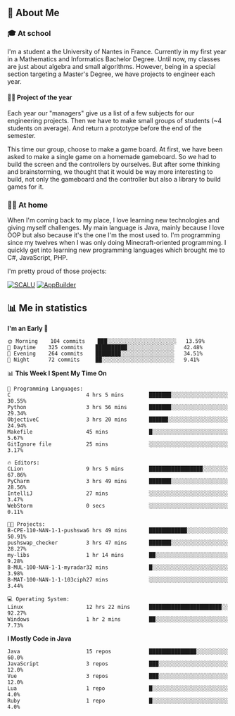 ## 👀 About Me

### 🎓 At school

I'm a student a the University of Nantes in France. Currently in my first year in a Mathematics and Informatics Bachelor Degree. Until now, my classes are just about algebra and small algorithms. However, being in a special section targeting a Master's Degree, we have projects to engineer each year. 

#### 🔧🔬 Project of the year

Each year our "managers" give us a list of a few subjects for our engineering projects. Then we have to make small groups of students (~4 students on average). And return a prototype before the end of the semester.

This time our group, choose to make a game board. At first, we have been asked to make a single game on a homemade gameboard. So we had to build the screen and the controllers by ourselves. 
But after some thinking and brainstorming, we thought that it would be way more interesting to build, not only the gameboard and the controller but also a library to build games for it.

### 👨‍💻 At home

When I'm coming back to my place, I love learning new technologies and giving myself challenges. My main language is Java, mainly because I love OOP but also because it's the one I'm the most used to. I'm programming since my twelves when I was only doing Minecraft-oriented programming.  I quickly get into learning new programming languages which brought me to C#, JavaScript, PHP. 

I'm pretty proud of those projects:

[![SCALU](https://github-readme-stats.vercel.app/api/pin?username=renardfute&repo=SCALU)](https://github.com/renardfute/scalu)
[![AppBuilder](https://github-readme-stats.vercel.app/api/pin?username=pulsedev2&repo=AppBuilder)](https://github.com/pulsedev2/AppBuilder)

## 📊 Me in statistics
<!--START_SECTION:waka-->
**I'm an Early 🐤** 

```text
🌞 Morning    104 commits    ███░░░░░░░░░░░░░░░░░░░░░░   13.59% 
🌆 Daytime    325 commits    ██████████░░░░░░░░░░░░░░░   42.48% 
🌃 Evening    264 commits    ████████░░░░░░░░░░░░░░░░░   34.51% 
🌙 Night      72 commits     ██░░░░░░░░░░░░░░░░░░░░░░░   9.41%

```


📊 **This Week I Spent My Time On** 

```text
💬 Programming Languages: 
C                        4 hrs 5 mins        ███████░░░░░░░░░░░░░░░░░░   30.55% 
Python                   3 hrs 56 mins       ███████░░░░░░░░░░░░░░░░░░   29.34% 
ObjectiveC               3 hrs 20 mins       ██████░░░░░░░░░░░░░░░░░░░   24.94% 
Makefile                 45 mins             █░░░░░░░░░░░░░░░░░░░░░░░░   5.67% 
GitIgnore file           25 mins             ░░░░░░░░░░░░░░░░░░░░░░░░░   3.17%

🔥 Editors: 
CLion                    9 hrs 5 mins        █████████████████░░░░░░░░   67.86% 
PyCharm                  3 hrs 49 mins       ███████░░░░░░░░░░░░░░░░░░   28.56% 
IntelliJ                 27 mins             ░░░░░░░░░░░░░░░░░░░░░░░░░   3.47% 
WebStorm                 0 secs              ░░░░░░░░░░░░░░░░░░░░░░░░░   0.11%

🐱‍💻 Projects: 
B-CPE-110-NAN-1-1-pushswa6 hrs 49 mins       ████████████░░░░░░░░░░░░░   50.91% 
pushswap_checker         3 hrs 47 mins       ███████░░░░░░░░░░░░░░░░░░   28.27% 
my-libs                  1 hr 14 mins        ██░░░░░░░░░░░░░░░░░░░░░░░   9.28% 
B-MUL-100-NAN-1-1-myradar32 mins             █░░░░░░░░░░░░░░░░░░░░░░░░   3.98% 
B-MAT-100-NAN-1-1-103ciph27 mins             ░░░░░░░░░░░░░░░░░░░░░░░░░   3.44%

💻 Operating System: 
Linux                    12 hrs 22 mins      ███████████████████████░░   92.27% 
Windows                  1 hr 2 mins         ██░░░░░░░░░░░░░░░░░░░░░░░   7.73%

```

**I Mostly Code in Java** 

```text
Java                     15 repos            ███████████████░░░░░░░░░░   60.0% 
JavaScript               3 repos             ███░░░░░░░░░░░░░░░░░░░░░░   12.0% 
Vue                      3 repos             ███░░░░░░░░░░░░░░░░░░░░░░   12.0% 
Lua                      1 repo              █░░░░░░░░░░░░░░░░░░░░░░░░   4.0% 
Ruby                     1 repo              █░░░░░░░░░░░░░░░░░░░░░░░░   4.0%

```



<!--END_SECTION:waka-->
